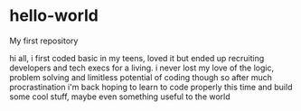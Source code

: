# hello-world
My first repository

hi all, i first coded basic in my teens, loved it but ended up recruiting developers and tech execs for a living.
i never lost my love of the logic, problem solving and limitless potential of coding though so after much procrastination i'm back hoping to learn to code properly this time and build some cool stuff, maybe even something useful to the world
